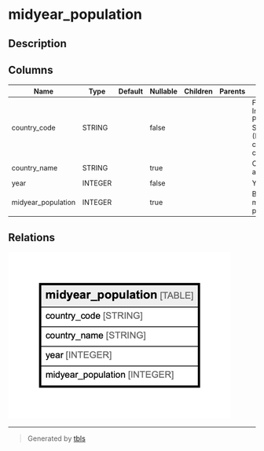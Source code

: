 # midyear_population

## Description

## Columns

| Name | Type | Default | Nullable | Children | Parents | Comment |
| ---- | ---- | ------- | -------- | -------- | ------- | ------- |
| country_code | STRING |  | false |  |  | Federal Information Processing Standard (FIPS) country/area code |
| country_name | STRING |  | true |  |  | Country or area name |
| year | INTEGER |  | false |  |  | Year |
| midyear_population | INTEGER |  | true |  |  | Both sexes midyear population |

## Relations

![er](midyear_population.png)

---

> Generated by [tbls](https://github.com/k1LoW/tbls)
